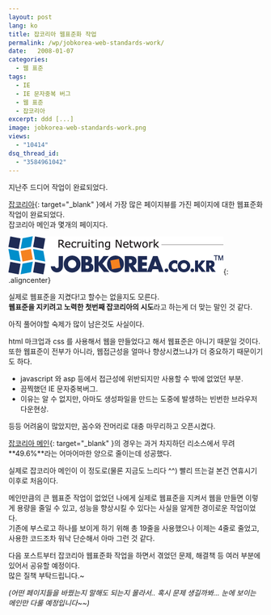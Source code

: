 ```yaml
---
layout: post
lang: ko
title: 잡코리아 웹표준화 작업
permalink: /wp/jobkorea-web-standards-work/
date:   2008-01-07
categories:
  - 웹 표준
tags:
  - IE
  - IE 문자중복 버그
  - 웹 표준
  - 잡코리아
excerpt: ddd [...]
image: jobkorea-web-standards-work.png
views:
  - "10414"
dsq_thread_id:
  - "3584961042"
---
```


지난주 드디어 작업이 완료되었다.
  
[잡코리아](http://www.jobkorea.co.kr){: target="_blank" }에서 가장 많은 페이지뷰를 가진 페이지에 대한 웹표준화 작업이 완료되었다.  
잡코리아 메인과 몇개의 페이지다.

![잡코리아](/assets/img/2008/080107_jk.gif){: .aligncenter}

실제로 웹표준을 지켰다!고 할수는 없을지도 모른다.  
**웹표준을 지키려고 노력한 첫번째 잡코리아의 시도**라고 하는게 더 맞는 말인 것 같다.
  
아직 풀어야할 숙제가 많이 남은것도 사실이다.

html 마크업과 css 를 사용해서 웹을 만들었다고 해서 웹표준은 아니기 때문일 것이다.  
또한 웹표준이 전부가 아니라, 웹접근성을 얼마나 향상시켰느냐가 더 중요하기 때문이기도 하다.

  * javascript 와 asp 등에서 접근성에 위반되지만 사용할 수 밖에 없었던 부분.
  * 끔찍했던 IE 문자중복버그.
  * 이유는 알 수 없지만, 아마도 생성파일을 만드는 도중에 발생하는 빈번한 브라우저 다운현상.

등등 어려움이 많았지만, 꼼수와 잔머리로 대충 마무리하고 오픈시켰다.

[잡코리아 메인](http://www.jobkorea.co.kr){: target="_blank" }의 경우는 과거 차지하던 리소스에서 무려 **49.6%**라는 어마어마한 양으로 줄이는데 성공했다.
  
실제로 잡코리아 메인이 이 정도로(물론 지금도 느리다 ^^) 빨리 뜨는걸 본건 연휴시기 이후로 처음이다.

메인만큼의 큰 웹표준 작업이 없었던 나에게 실제로 웹표준을 지켜서 웹을 만들면 이렇게 용량을 줄일 수 있고, 성능을 향상시킬 수 있다는 사실을 알게한 경이로운 작업이었다.  
기존에 부스로고 하나를 보이게 하기 위해 총 19줄을 사용했으나 이제는 4줄로 줄었고, 사용한 코드조차 워낙 단순해서 아마 그런 것 같다.

다음 포스트부터 잡코리아 웹표준화 작업을 하면서 겪었던 문제, 해결책 등 여러 부분에 있어서 공유할 예정이다.  
많은 질책 부탁드립니다.~

_(어떤 페이지들을 바꿨는지 말해도 되는지 몰라서.. 혹시 문제 생길까봐... 눈에 보이는 메인만 다룰 예정입니다~~)_